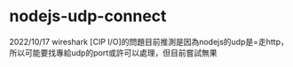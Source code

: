 # nodejs-udp-connect


2022/10/17
wireshark [CIP I/O]的問題目前推測是因為nodejs的udp是=走http，所以可能要找專給udp的port或許可以處理，但目前嘗試無果
